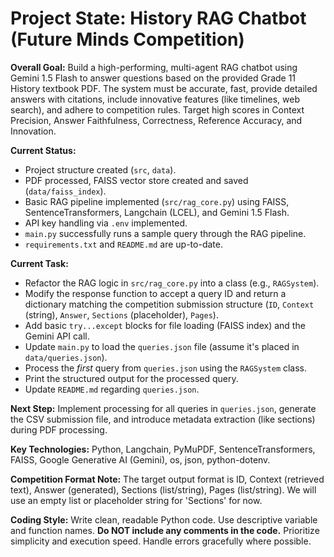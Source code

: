 # Project State: History RAG Chatbot (Future Minds Competition)

**Overall Goal:** Build a high-performing, multi-agent RAG chatbot using Gemini 1.5 Flash to answer questions based on the provided Grade 11 History textbook PDF. The system must be accurate, fast, provide detailed answers with citations, include innovative features (like timelines, web search), and adhere to competition rules. Target high scores in Context Precision, Answer Faithfulness, Correctness, Reference Accuracy, and Innovation.

**Current Status:**
*   Project structure created (`src`, `data`).
*   PDF processed, FAISS vector store created and saved (`data/faiss_index`).
*   Basic RAG pipeline implemented (`src/rag_core.py`) using FAISS, SentenceTransformers, Langchain (LCEL), and Gemini 1.5 Flash.
*   API key handling via `.env` implemented.
*   `main.py` successfully runs a sample query through the RAG pipeline.
*   `requirements.txt` and `README.md` are up-to-date.

**Current Task:**
*   Refactor the RAG logic in `src/rag_core.py` into a class (e.g., `RAGSystem`).
*   Modify the response function to accept a query ID and return a dictionary matching the competition submission structure (`ID`, `Context` (string), `Answer`, `Sections` (placeholder), `Pages`).
*   Add basic `try...except` blocks for file loading (FAISS index) and the Gemini API call.
*   Update `main.py` to load the `queries.json` file (assume it's placed in `data/queries.json`).
*   Process the *first* query from `queries.json` using the `RAGSystem` class.
*   Print the structured output for the processed query.
*   Update `README.md` regarding `queries.json`.

**Next Step:** Implement processing for all queries in `queries.json`, generate the CSV submission file, and introduce metadata extraction (like sections) during PDF processing.

**Key Technologies:** Python, Langchain, PyMuPDF, SentenceTransformers, FAISS, Google Generative AI (Gemini), os, json, python-dotenv.

**Competition Format Note:** The target output format is ID, Context (retrieved text), Answer (generated), Sections (list/string), Pages (list/string). We will use an empty list or placeholder string for 'Sections' for now.

**Coding Style:** Write clean, readable Python code. Use descriptive variable and function names. **Do NOT include any comments in the code.** Prioritize simplicity and execution speed. Handle errors gracefully where possible.
